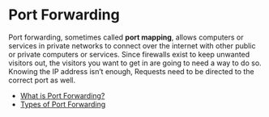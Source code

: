 # Port Forwarding

Port forwarding, sometimes called **port mapping**, allows computers or services in private networks to connect over the internet with other public or private computers or services. Since firewalls exist to keep unwanted visitors out, the visitors you want to get in are going to need a way to do so. Knowing the IP address isn’t enough, Requests need to be directed to the correct port as well.

- [What is Port Forwarding?](https://learn.g2.com/port-forwarding)
- [Types of Port Forwarding](https://cybernews.com/what-is-vpn/port-forwarding/)
